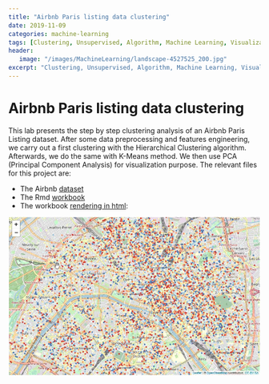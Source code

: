 ```yaml
---
title: "Airbnb Paris listing data clustering"
date: 2019-11-09
categories: machine-learning
tags: [Clustering, Unsupervised, Algorithm, Machine Learning, Visualization, R-Language, K-Means, PCA]
header: 
   image: "/images/MachineLearning/landscape-4527525_200.jpg"
excerpt: "Clustering, Unsupervised, Algorithm, Machine Learning, Visualization, R-Language, K-Means, PCA"
---
```


# Airbnb Paris listing data clustering
This lab presents the step by step clustering analysis of an Airbnb Paris Listing dataset. After some data preprocessing and features engineering, we carry out a first clustering with the Hierarchical Clustering algorithm. Afterwards, we do the same with K-Means method. We then use PCA (Principal Component Analysis) for visualization purpose. The relevant files for this project are:   
* The Airbnb [dataset](https://github.com/cjlise/MachineLearning/blob/master/AirBnB-Paris-small.Rdata)
* The Rmd [workbook](http://htmlpreview.github.com/?https://github.com/cjlise/MachineLearning/blob/master/Airbnb-clustering.Rmd)
* The workbook [rendering in html](https://github.com/cjlise/MachineLearning/blob/master/Airbnb-clustering.html):  
 
 ![Airbnb Paris Listing](/images/MachineLearning/Airbnb-Paris-Clustering.jpg "Airbnb Paris Clustering")



	